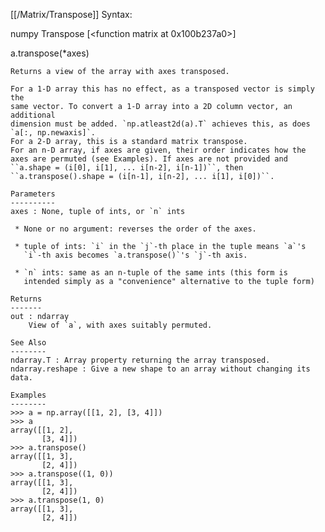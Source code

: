 [[/Matrix/Transpose]]
Syntax:

  numpy Transpose [<function matrix at 0x100b237a0>]

a.transpose(*axes)

    Returns a view of the array with axes transposed.

    For a 1-D array this has no effect, as a transposed vector is simply the
    same vector. To convert a 1-D array into a 2D column vector, an additional
    dimension must be added. `np.atleast2d(a).T` achieves this, as does
    `a[:, np.newaxis]`.
    For a 2-D array, this is a standard matrix transpose.
    For an n-D array, if axes are given, their order indicates how the
    axes are permuted (see Examples). If axes are not provided and
    ``a.shape = (i[0], i[1], ... i[n-2], i[n-1])``, then
    ``a.transpose().shape = (i[n-1], i[n-2], ... i[1], i[0])``.

    Parameters
    ----------
    axes : None, tuple of ints, or `n` ints

     * None or no argument: reverses the order of the axes.

     * tuple of ints: `i` in the `j`-th place in the tuple means `a`'s
       `i`-th axis becomes `a.transpose()`'s `j`-th axis.

     * `n` ints: same as an n-tuple of the same ints (this form is
       intended simply as a "convenience" alternative to the tuple form)

    Returns
    -------
    out : ndarray
        View of `a`, with axes suitably permuted.

    See Also
    --------
    ndarray.T : Array property returning the array transposed.
    ndarray.reshape : Give a new shape to an array without changing its data.

    Examples
    --------
    >>> a = np.array([[1, 2], [3, 4]])
    >>> a
    array([[1, 2],
           [3, 4]])
    >>> a.transpose()
    array([[1, 3],
           [2, 4]])
    >>> a.transpose((1, 0))
    array([[1, 3],
           [2, 4]])
    >>> a.transpose(1, 0)
    array([[1, 3],
           [2, 4]])